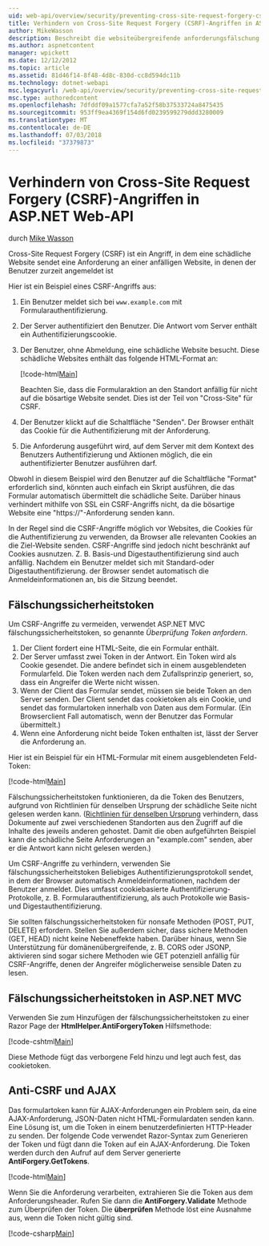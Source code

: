 ```yaml
---
uid: web-api/overview/security/preventing-cross-site-request-forgery-csrf-attacks
title: Verhindern von Cross-Site Request Forgery (CSRF)-Angriffen in ASP.NET Web-API | Microsoft-Dokumentation
author: MikeWasson
description: Beschreibt die websiteübergreifende anforderungsfälschung (CSRF)-Angriffe und Anti-CSRF-Measures in ASP.NET Web-API zu implementieren.
ms.author: aspnetcontent
manager: wpickett
ms.date: 12/12/2012
ms.topic: article
ms.assetid: 81d46f14-8f48-4d8c-830d-cc8d594dc11b
ms.technology: dotnet-webapi
msc.legacyurl: /web-api/overview/security/preventing-cross-site-request-forgery-csrf-attacks
msc.type: authoredcontent
ms.openlocfilehash: 7dfddf09a1577cfa7a52f58b37533724a8475435
ms.sourcegitcommit: 953ff9ea4369f154d6fd0239599279ddd3280009
ms.translationtype: MT
ms.contentlocale: de-DE
ms.lasthandoff: 07/03/2018
ms.locfileid: "37379873"
---
```

<a name="preventing-cross-site-request-forgery-csrf-attacks-in-aspnet-web-api"></a>Verhindern von Cross-Site Request Forgery (CSRF)-Angriffen in ASP.NET Web-API
====================
durch [Mike Wasson](https://github.com/MikeWasson)

Cross-Site Request Forgery (CSRF) ist ein Angriff, in dem eine schädliche Website sendet eine Anforderung an einer anfälligen Website, in denen der Benutzer zurzeit angemeldet ist

Hier ist ein Beispiel eines CSRF-Angriffs aus:

1. Ein Benutzer meldet sich bei `www.example.com` mit Formularauthentifizierung.
2. Der Server authentifiziert den Benutzer. Die Antwort vom Server enthält ein Authentifizierungscookie.
3. Der Benutzer, ohne Abmeldung, eine schädliche Website besucht. Diese schädliche Websites enthält das folgende HTML-Format an: 

    [!code-html[Main](preventing-cross-site-request-forgery-csrf-attacks/samples/sample1.html)]

    Beachten Sie, dass die Formularaktion an den Standort anfällig für nicht auf die bösartige Website sendet. Dies ist der Teil von "Cross-Site" für CSRF.
4. Der Benutzer klickt auf die Schaltfläche "Senden". Der Browser enthält das Cookie für die Authentifizierung mit der Anforderung.
5. Die Anforderung ausgeführt wird, auf dem Server mit dem Kontext des Benutzers Authentifizierung und Aktionen möglich, die ein authentifizierter Benutzer ausführen darf.

Obwohl in diesem Beispiel wird den Benutzer auf die Schaltfläche "Format" erforderlich sind, könnten auch einfach ein Skript ausführen, die das Formular automatisch übermittelt die schädliche Seite. Darüber hinaus verhindert mithilfe von SSL ein CSRF-Angriffs nicht, da die bösartige Website eine "https://"-Anforderung senden kann.

In der Regel sind die CSRF-Angriffe möglich vor Websites, die Cookies für die Authentifizierung zu verwenden, da Browser alle relevanten Cookies an die Ziel-Website senden. CSRF-Angriffe sind jedoch nicht beschränkt auf Cookies ausnutzen. Z. B. Basis-und Digestauthentifizierung sind auch anfällig. Nachdem ein Benutzer meldet sich mit Standard-oder Digestauthentifizierung. der Browser sendet automatisch die Anmeldeinformationen an, bis die Sitzung beendet.

## <a name="anti-forgery-tokens"></a>Fälschungssicherheitstoken

Um CSRF-Angriffe zu vermeiden, verwendet ASP.NET MVC fälschungssicherheitstoken, so genannte *Überprüfung Token anfordern*.

1. Der Client fordert eine HTML-Seite, die ein Formular enthält.
2. Der Server umfasst zwei Token in der Antwort. Ein Token wird als Cookie gesendet. Die andere befindet sich in einem ausgeblendeten Formularfeld. Die Token werden nach dem Zufallsprinzip generiert, so, dass ein Angreifer die Werte nicht wissen.
3. Wenn der Client das Formular sendet, müssen sie beide Token an den Server senden. Der Client sendet das cookietoken als ein Cookie, und sendet das formulartoken innerhalb von Daten aus dem Formular. (Ein Browserclient Fall automatisch, wenn der Benutzer das Formular übermittelt.)
4. Wenn eine Anforderung nicht beide Token enthalten ist, lässt der Server die Anforderung an.

Hier ist ein Beispiel für ein HTML-Formular mit einem ausgeblendeten Feld-Token:

[!code-html[Main](preventing-cross-site-request-forgery-csrf-attacks/samples/sample2.html)]

Fälschungssicherheitstoken funktionieren, da die Token des Benutzers, aufgrund von Richtlinien für denselben Ursprung der schädliche Seite nicht gelesen werden kann. ([Richtlinien für denselben Ursprung](http://www.w3.org/Security/wiki/Same_Origin_Policy) verhindern, dass Dokumente auf zwei verschiedenen Standorten aus den Zugriff auf die Inhalte des jeweils anderen gehostet. Damit die oben aufgeführten Beispiel kann die schädliche Seite Anforderungen an "example.com" senden, aber er die Antwort kann nicht gelesen werden.)

Um CSRF-Angriffe zu verhindern, verwenden Sie fälschungssicherheitstoken Beliebiges Authentifizierungsprotokoll sendet, in dem der Browser automatisch Anmeldeinformationen, nachdem der Benutzer anmeldet. Dies umfasst cookiebasierte Authentifizierung-Protokolle, z. B. Formularauthentifizierung, als auch Protokolle wie Basis-und Digestauthentifizierung.

Sie sollten fälschungssicherheitstoken für nonsafe Methoden (POST, PUT, DELETE) erfordern. Stellen Sie außerdem sicher, dass sichere Methoden (GET, HEAD) nicht keine Nebeneffekte haben. Darüber hinaus, wenn Sie Unterstützung für domänenübergreifende, z. B. CORS oder JSONP, aktivieren sind sogar sichere Methoden wie GET potenziell anfällig für CSRF-Angriffe, denen der Angreifer möglicherweise sensible Daten zu lesen.

## <a name="anti-forgery-tokens-in-aspnet-mvc"></a>Fälschungssicherheitstoken in ASP.NET MVC

Verwenden Sie zum Hinzufügen der fälschungssicherheitstoken zu einer Razor Page der **HtmlHelper.AntiForgeryToken** Hilfsmethode:

[!code-cshtml[Main](preventing-cross-site-request-forgery-csrf-attacks/samples/sample3.cshtml)]

Diese Methode fügt das verborgene Feld hinzu und legt auch fest, das cookietoken.

## <a name="anti-csrf-and-ajax"></a>Anti-CSRF und AJAX

Das formulartoken kann für AJAX-Anforderungen ein Problem sein, da eine AJAX-Anforderung, JSON-Daten nicht HTML-Formulardaten senden kann. Eine Lösung ist, um die Token in einem benutzerdefinierten HTTP-Header zu senden. Der folgende Code verwendet Razor-Syntax zum Generieren der Token und fügt dann die Token auf ein AJAX-Anforderung. Die Token werden durch den Aufruf auf dem Server generierte **AntiForgery.GetTokens**.

[!code-html[Main](preventing-cross-site-request-forgery-csrf-attacks/samples/sample4.html)]

Wenn Sie die Anforderung verarbeiten, extrahieren Sie die Token aus dem Anforderungsheader. Rufen Sie dann die **AntiForgery.Validate** Methode zum Überprüfen der Token. Die **überprüfen** Methode löst eine Ausnahme aus, wenn die Token nicht gültig sind.

[!code-csharp[Main](preventing-cross-site-request-forgery-csrf-attacks/samples/sample5.cs)]
